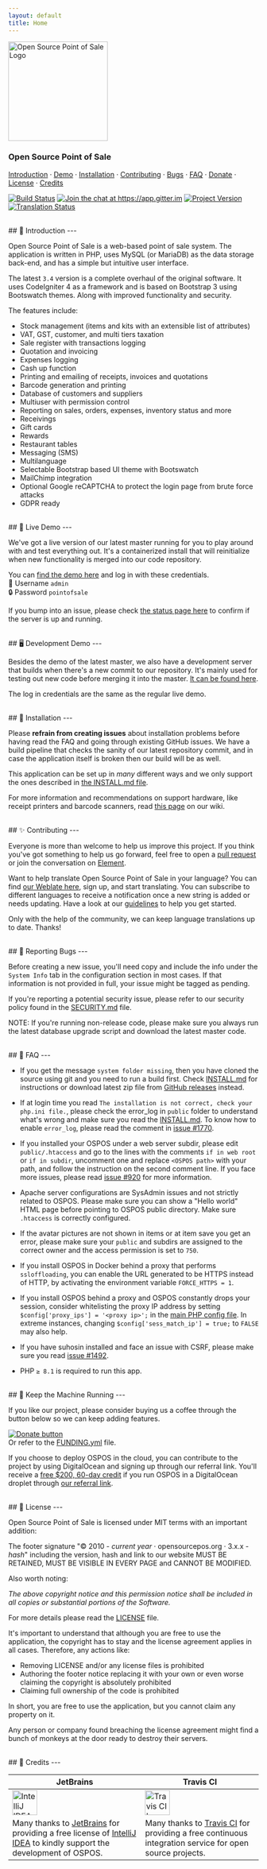```yaml
---
layout: default
title: Home
---
```


<p class="text-center"><img src="https://raw.githubusercontent.com/opensourcepos/opensourcepos/master/branding/emblem.svg" alt="Open Source Point of Sale Logo" width="auto" height="200"></p>
<h3 class="text-center">Open Source Point of Sale</h3>

<p class="text-center">
  <a href="#-introduction">Introduction</a> · <a href="#-live-demo">Demo</a> · <a href="#-installation">Installation</a> · 
  <a href="#-contributing">Contributing</a> · <a href="#-reporting-bugs">Bugs</a> · <a href="#-faq">FAQ</a> · 
  <a href="#-keep-the-machine-running">Donate</a> · <a href="#-license">License</a> · <a href="#-credits">Credits</a>
</p>

<p class="text-center">
<a href="https://app.travis-ci.com/opensourcepos/opensourcepos" target="_blank" rel="noopener"><img src="https://api.travis-ci.com/opensourcepos/opensourcepos.svg?branch=master" alt="Build Status"></a>
<a href="https://app.gitter.im/#/room/#opensourcepos_Lobby:gitter.im?utm_source=badge&utm_medium=badge&utm_campaign=pr-badge&utm_content=badge" target="_blank" rel="noopener"><img src="https://badges.gitter.im/jekkos/opensourcepos.svg" alt="Join the chat at https://app.gitter.im"></a>
<a href="https://github.com/opensourcepos/opensourcepos/releases" target="_blank" rel="noopener"><img src="https://img.shields.io/github/v/release/opensourcepos/opensourcepos" alt="Project Version"></a>
<a href="https://translate.opensourcepos.org/engage/opensourcepos/?utm_source=widget" target="_blank" rel="noopener"><img src="https://translate.opensourcepos.org/widgets/opensourcepos/-/svg-badge.svg" alt="Translation Status"></a>
</p>

<br>
## 👋 Introduction
---

Open Source Point of Sale is a web-based point of sale system. The application is written in PHP, uses MySQL (or MariaDB) as the data storage back-end, and has a simple but intuitive user interface.

The latest `3.4` version is a complete overhaul of the original software. It uses CodeIgniter 4 as a framework and is based on Bootstrap 3 using Bootswatch themes. Along with improved functionality and security.

The features include:

- Stock management (items and kits with an extensible list of attributes)
- VAT, GST, customer, and multi tiers taxation
- Sale register with transactions logging
- Quotation and invoicing
- Expenses logging
- Cash up function
- Printing and emailing of receipts, invoices and quotations
- Barcode generation and printing
- Database of customers and suppliers
- Multiuser with permission control
- Reporting on sales, orders, expenses, inventory status and more
- Receivings
- Gift cards
- Rewards
- Restaurant tables
- Messaging (SMS)
- Multilanguage
- Selectable Bootstrap based UI theme with Bootswatch
- MailChimp integration
- Optional Google reCAPTCHA to protect the login page from brute force attacks
- GDPR ready

<br>
## 🧪 Live Demo
---

We've got a live version of our latest master running for you to play around with and test everything out. It's a containerized install that will reinitialize when new functionality is merged into our code repository.

You can <a href="https://demo.opensourcepos.org/" target="_blank" rel="noopener">find the demo here</a> and log in with these credentials.  
👤 Username `admin`  
🔒 Password `pointofsale`

If you bump into an issue, please check <a href="https://status.opensourcepos.org/" target="_blank" rel="noopener">the status page here</a> to confirm if the server is up and running.

<br>
## 🖥️ Development Demo
---

Besides the demo of the latest master, we also have a development server that builds when there's a new commit to our repository. It's mainly used for testing out new code before merging it into the master. <a href="https://dev.opensourcepos.org/" target="_blank" rel="noopener">It can be found here</a>.

The log in credentials are the same as the regular live demo.

<br>
## 💾 Installation
---

Please **refrain from creating issues** about installation problems before having read the FAQ and going through existing GitHub issues. We have a build pipeline that checks the sanity of our latest repository commit, and in case the application itself is broken then our build will be as well.

This application can be set up in _many_ different ways and we only support the ones described in <a href="https://github.com/opensourcepos/opensourcepos/blob/master/INSTALL.md" target="_blank" rel="noopener">the INSTALL.md file</a>.

For more information and recommendations on support hardware, like receipt printers and barcode scanners, read <a href="https://github.com/opensourcepos/opensourcepos/wiki/Supported-hardware-datasheet" target="_blank" rel="noopener">this page</a> on our wiki.

<br>
## ✨ Contributing
---

Everyone is more than welcome to help us improve this project. If you think you've got something to help us go forward, feel free to open a <a href="https://github.com/opensourcepos/opensourcepos/pulls" target="_blank" rel="noopener">pull request</a> or join the conversation on <a href="https://app.gitter.im/#/room/#opensourcepos_Lobby:gitter.im" target="_blank" rel="noopener">Element</a>.

Want to help translate Open Source Point of Sale in your language? You can find <a href="https://translate.opensourcepos.org" target="_blank" rel="noopener">our Weblate here</a>, sign up, and start translating. You can subscribe to different languages to receive a notification once a new string is added or needs updating. Have a look at our <a href="https://github.com/opensourcepos/opensourcepos/wiki/Adding-translations" target="_blank" rel="noopener">guidelines</a> to help you get started.

Only with the help of the community, we can keep language translations up to date. Thanks!

<br>
## 🐛 Reporting Bugs
---

Before creating a new issue, you'll need copy and include the info under the `System Info` tab in the configuration section in most cases. If that information is not provided in full, your issue might be tagged as pending.

If you're reporting a potential security issue, please refer to our security policy found in the <a href="https://github.com/opensourcepos/opensourcepos/blob/master/SECURITY.md" target="_blank" rel="noopener">SECURITY.md</a> file.

NOTE: If you're running non-release code, please make sure you always run the latest database upgrade script and download the latest master code.

<br>
## 📖 FAQ
---

- If you get the message `system folder missing`, then you have cloned the source using git and you need to run a build first. Check <a href="https://github.com/opensourcepos/opensourcepos/blob/master/INSTALL.md" target="_blank" rel="noopener">INSTALL.md</a> for instructions or download latest zip file from <a href="https://github.com/opensourcepos/opensourcepos/releases" target="_blank" rel="noopener">GitHub releases</a> instead.

- If at login time you read `The installation is not correct, check your php.ini file.`, please check the error_log in `public` folder to understand what's wrong and make sure you read the <a href="https://github.com/opensourcepos/opensourcepos/blob/master/INSTALL.md" target="_blank" rel="noopener">INSTALL.md</a>. To know how to enable `error_log`, please read the comment in <a href="https://github.com/opensourcepos/opensourcepos/issues/1770#issuecomment-355177943" target="_blank" rel="noopener">issue #1770</a>.

- If you installed your OSPOS under a web server subdir, please edit `public/.htaccess` and go to the lines with the comments `if in web root` or `if in subdir`, uncomment one and replace `<OSPOS path>` with your path, and follow the instruction on the second comment line. If you face more issues, please read <a href="https://github.com/opensourcepos/opensourcepos/issues/920" target="_blank" rel="noopener">issue #920</a> for more information.

- Apache server configurations are SysAdmin issues and not strictly related to OSPOS. Please make sure you can show a "Hello world" HTML page before pointing to OSPOS public directory. Make sure `.htaccess` is correctly configured.

- If the avatar pictures are not shown in items or at item save you get an error, please make sure your `public` and subdirs are assigned to the correct owner and the access permission is set to `750`.

- If you install OSPOS in Docker behind a proxy that performs `ssloffloading`, you can enable the URL generated to be HTTPS instead of HTTP, by activating the environment variable `FORCE_HTTPS = 1`.

- If you install OSPOS behind a proxy and OSPOS constantly drops your session, consider whitelisting the proxy IP address by setting `$config['proxy_ips'] = '<proxy ip>';` in the <a href="https://github.com/opensourcepos/opensourcepos/blob/master/app/Config/App.php" target="_blank" rel="noopener">main PHP config file</a>. In extreme instances, changing `$config['sess_match_ip'] = true;` to `FALSE` may also help.

- If you have suhosin installed and face an issue with CSRF, please make sure you read <a href="https://github.com/opensourcepos/opensourcepos/issues/1492" target="_blank" rel="noopener">issue #1492</a>.

- PHP `≥ 8.1` is required to run this app.

<br>
## 🏃 Keep the Machine Running
---

If you like our project, please consider buying us a coffee through the button below so we can keep adding features.

<a href="https://www.paypal.com/cgi-bin/webscr?cmd=_s-xclick&hosted_button_id=MUN6AEG7NY6H8" target="_blank" rel="noopener"><img src="https://www.paypalobjects.com/en_US/i/btn/btn_donate_LG.gif" alt="Donate button"></a>\
Or refer to the <a href="https://github.com/opensourcepos/opensourcepos/blob/master/.github/FUNDING.yml" target="_blank" rel="noopener">FUNDING.yml</a> file.

If you choose to deploy OSPOS in the cloud, you can contribute to the project by using DigitalOcean and signing up through our referral link. You'll receive a <a href="https://m.do.co/c/ac38c262507b" target="_blank" rel="noopener">free $200, 60-day credit</a> if you run OSPOS in a DigitalOcean droplet through <a href="https://m.do.co/c/ac38c262507b" target="_blank" rel="noopener">our referral link</a>.

<br>
## 📄 License
---

Open Source Point of Sale is licensed under MIT terms with an important addition:

The footer signature "© 2010 - _current year_ · opensourcepos.org · 3.x.x - _hash_" including the version, hash and link to our website MUST BE RETAINED, MUST BE VISIBLE IN EVERY PAGE and CANNOT BE MODIFIED.

Also worth noting:

_The above copyright notice and this permission notice shall be included in all copies or substantial portions of the Software._

For more details please read the <a href="https://github.com/opensourcepos/opensourcepos/blob/master/LICENSE" target="_blank" rel="noopener">LICENSE</a> file.

It's important to understand that although you are free to use the application, the copyright has to stay and the license agreement applies in all cases. Therefore, any actions like:

- Removing LICENSE and/or any license files is prohibited
- Authoring the footer notice replacing it with your own or even worse claiming the copyright is absolutely prohibited
- Claiming full ownership of the code is prohibited

In short, you are free to use the application, but you cannot claim any property on it.

Any person or company found breaching the license agreement might find a bunch of monkeys at the door ready to destroy their servers.

<br>
## 🙏 Credits
---

<table>
    <thead class="text-center">
        <tr>
            <th>JetBrains</th>
            <th>Travis CI</th>
        </tr>
    </thead>
    <tbody>
        <tr class="text-center">
            <td>
                <a href="https://www.jetbrains.com/idea/" target="_blank" rel="noopener">
                    <img src="https://github.com/opensourcepos/opensourcepos/assets/12870258/187f9bbe-4484-475c-9b58-5e5d5f931f09" alt="IntelliJ IDEA Logo" height="50">
                </a>
            </td>
            <td>
                <a href="https://www.travis-ci.com/" target="_blank" rel="noopener">
                    <img src="https://github.com/opensourcepos/opensourcepos/assets/12870258/71cc2b44-83af-4510-a543-6358285f43c6" alt="Travis CI Logo" height="50">
                </a>
            </td>
        </tr>
        <tr>
            <td>Many thanks to <a href="https://www.jetbrains.com/" target="_blank" rel="noopener">JetBrains</a> for providing a free license of <a href="https://www.jetbrains.com/idea/" target="_blank" rel="noopener">IntelliJ IDEA</a> to kindly support the development of OSPOS.</td>
            <td>Many thanks to <a href="https://www.travis-ci.com/" target="_blank" rel="noopener">Travis CI</a> for providing a free continuous integration service for open source projects.</td>
        </tr>
    </tbody>
</table>
<br>
